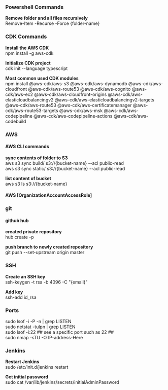 ### Powershell Commands
**Remove folder and all files recursively**<br>
Remove-Item -Recurse -Force {folder-name}<br>

###  CDK Commands
**Install the AWS CDK**<br>
npm install -g aws-cdk

**Initialize CDK project**<br>
cdk init --language typescript<br>

**Most common used CDK modules**<br>
npm install @aws-cdk/aws-s3 @aws-cdk/aws-dynamodb @aws-cdk/aws-cloudfront @aws-cdk/aws-route53 @aws-cdk/aws-cognito @aws-cdk/aws-ec2 @aws-cdk/aws-cloudfront-origins @aws-cdk/aws-elasticloadbalancingv2 @aws-cdk/aws-elasticloadbalancingv2-targets @aws-cdk/aws-route53 @aws-cdk/aws-certificatemanager @aws-cdk/aws-route53-targets @aws-cdk/aws-msk @aws-cdk/aws-codepipeline @aws-cdk/aws-codepipeline-actions @aws-cdk/aws-codebuild<br>

###  AWS
#### AWS CLI commands
**sync contents of folder to S3**<br>
aws s3 sync build/ s3://{bucket-name} --acl public-read<br>
aws s3 sync static/ s3://{bucket-name} --acl public-read<br>

**list content of bucket**<br>
aws s3 ls s3://{bucket-name}<br>

#### AWS [OrganizationAccountAccessRole]

###  git
#### github hub
**created private repository**<br>
hub create -p<br>

**push branch to newly created repository**<br>
git push --set-upstream origin master<br>

###  SSH
**Create an SSH key**<br>
ssh-keygen -t rsa -b 4096 -C "{email}"<br>

**Add key**<br>
ssh-add id_rsa

### Ports
sudo lsof -i -P -n | grep LISTEN<br>
sudo netstat -tulpn | grep LISTEN<br>
sudo lsof -i:22 ## see a specific port such as 22 ##<br>
sudo nmap -sTU -O IP-address-Here<br>


### Jenkins
**Restart Jenkins**<br>
sudo /etc/init.d/jenkins restart<br>

**Get initial password**<br>
sudo cat /var/lib/jenkins/secrets/initialAdminPassword

